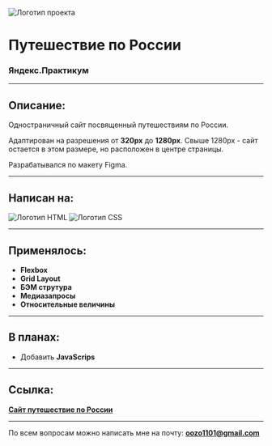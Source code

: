 ![Логотип проекта](https://i.ibb.co/n3Hx1K8/logo.png)

# Путешествие по России
 ### Яндекс.Практикум

---

## Описание:

Одностраничный сайт посвященный путешествиям по России.

 Адаптирован на разрешения от **320px** до **1280px**.
 Свыше 1280px - сайт остается в этом размере, но расположен в центре страницы.

 Разрабатывался по макету Figma.

 ---

## Написан на:

![Логотип HTML](https://i.ibb.co/qdRGXYx/120px-HTML5-logo-and-wordmark-svg.png)
![Логотип CSS](https://i.ibb.co/chZLyL7/CSS3-logo-and-wordmark-svg.png)


---

## Применялось:

+ **Flexbox**
+ **Grid Layout**
+ **БЭМ струтура**
+ **Медиазапросы**
+ **Относительные величины**

---

## В планах:

+ Добавить **JavaScrips**

---

## Ссылка:

[**Сайт путешествие по России**](https://oozodozo.github.io/russian-travel/)

---

 По всем вопросам можно написать мне на почту:
 **<oozo1101@gmail.com>**
